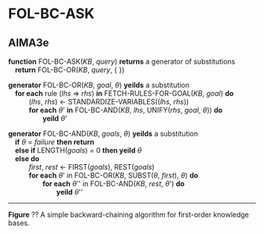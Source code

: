 # FOL-BC-ASK

## AIMA3e
__function__ FOL-BC-ASK(_KB_, _query_) __returns__ a generator of substitutions  
&emsp;__return__ FOL-BC-OR(_KB_, _query_, { })  

__generator__ FOL-BC-OR(_KB_, _goal_, _&theta;_) __yeilds__ a substitution  
&emsp;__for each__ rule (_lhs_ &rArr; _rhs_) __in__ FETCH-RULES-FOR-GOAL(_KB_, _goal_) __do__  
&emsp;&emsp;&emsp;(_lhs_, _rhs_) &larr; STANDARDIZE-VARIABLES((_lhs_, _rhs_))  
&emsp;&emsp;&emsp;__for each__ _&theta;_' __in__ FOL-BC-AND(_KB_, _lhs_, UNIFY(_rhs_, _goal_, _&theta;_)) __do__  
&emsp;&emsp;&emsp;&emsp;&emsp;__yeild__ _&theta;_'  

__generator__ FOL-BC-AND(_KB_, _goals_, _&theta;_) __yeilds__ a substitution  
&emsp;__if__ _&theta;_ = _failure_ __then return__  
&emsp;__else if__ LENGTH(_goals_) = 0 __then yeild__ _&theta;_  
&emsp;__else do__  
&emsp;&emsp;&emsp;_first_, _rest_ &larr; FIRST(_goals_), REST(_goals_)  
&emsp;&emsp;&emsp;__for each__ _&theta;_' in FOL-BC-OR(_KB_, SUBST(_&theta;_, _first_), _&theta;_) __do__  
&emsp;&emsp;&emsp;&emsp;&emsp;__for each__ _&theta;_'' in FOL-BC-AND(_KB_, _rest_, _&theta;_') __do__  
&emsp;&emsp;&emsp;&emsp;&emsp;&emsp;&emsp;__yeild__ _&theta;_''

---
__Figure__ ?? A simple backward-chaining algorithm for first-order knowledge bases.